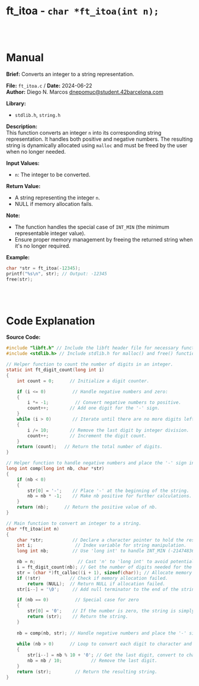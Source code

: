 # ft_itoa - `char *ft_itoa(int n);`
<br>
<br>

# Manual
**Brief:**
Converts an integer to a string representation.

**File:** `ft_itoa.c` / **Date:** 2024-06-22  
**Author:** Diego N. Marcos <dnepomuc@student.42barcelona.com>

**Library:**
- `stdlib.h`, `string.h`

**Description:**  
This function converts an integer `n` into its corresponding string representation. It handles both positive and negative numbers. The resulting string is dynamically allocated using `malloc` and must be freed by the user when no longer needed.

**Input Values:**  
* `n`: The integer to be converted.

**Return Value:**  
* A string representing the integer `n`. 
* NULL if memory allocation fails.

**Note:**  
- The function handles the special case of `INT_MIN` (the minimum representable integer value).
- Ensure proper memory management by freeing the returned string when it's no longer required.

**Example:**  
```c
char *str = ft_itoa(-12345);
printf("%s\n", str); // Output: -12345
free(str);
```

<br>
<br>

# Code Explanation
**Source Code:**
``` C
#include "libft.h" // Include the libft header file for necessary functions and types.
#include <stdlib.h> // Include stdlib.h for malloc() and free() functions.

// Helper function to count the number of digits in an integer.
static int ft_digit_count(long int i)  
{
    int count = 0;      // Initialize a digit counter.

    if (i <= 0)          // Handle negative numbers and zero:
    {
        i *= -1;          // Convert negative numbers to positive.
        count++;        // Add one digit for the '-' sign.
    }
    while (i > 0)        // Iterate until there are no more digits left:
    {
        i /= 10;        // Remove the last digit by integer division.
        count++;        // Increment the digit count.
    }
    return (count);   // Return the total number of digits.
}

// Helper function to handle negative numbers and place the '-' sign in the string.
long int comp(long int nb, char *str) 
{
    if (nb < 0) 
    {
        str[0] = '-';    // Place '-' at the beginning of the string.
        nb = nb * -1;    // Make nb positive for further calculations.
    }
    return (nb);      // Return the positive value of nb.
}

// Main function to convert an integer to a string.
char *ft_itoa(int n) 
{
    char *str;           // Declare a character pointer to hold the result string.
    int i;                // Index variable for string manipulation.
    long int nb;         // Use 'long int' to handle INT_MIN (-2147483648).

    nb = n;                // Cast 'n' to 'long int' to avoid potential overflow issues.
    i = ft_digit_count(nb); // Get the number of digits needed for the string.
    str = (char *)ft_calloc((i + 1), sizeof(char)); // Allocate memory for the string (including null terminator).
    if (!str)           // Check if memory allocation failed.
        return (NULL);  // Return NULL if allocation failed.
    str[i--] = '\0';     // Add null terminator to the end of the string.

    if (nb == 0)          // Special case for zero
    {
        str[0] = '0';    // If the number is zero, the string is simply "0".
        return (str);    // Return the string.
    }
    
    nb = comp(nb, str); // Handle negative numbers and place the '-' sign.
    
    while (nb > 0)      // Loop to convert each digit to character and store it in the string.
    {
        str[i--] = nb % 10 + '0'; // Get the last digit, convert to char, and place it at the end.
        nb = nb / 10;           // Remove the last digit.
    }
    return (str);         // Return the resulting string.
}


```